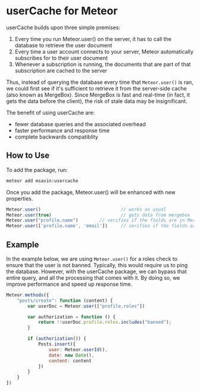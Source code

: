 # userCache for Meteor

userCache builds upon three simple premises:
1. Every time you run Meteor.user() on the server, it has to call the database to retrieve the user document
2. Every time a user account connects to your server, Meteor automatically subscribes for to their user document
3. Whenever a subscription is running, the documents that are part of that subscription are cached to the server

Thus, instead of querying the database every time that `Meteor.user()` is ran, we could first see if it's sufficient to retrieve it from the server-side cache (also known as MergeBox). Since MergeBox is fast and real-time (in fact, it gets the data before the client), the risk of stale data may be insignificant.

The benefit of using userCache are:
 - fewer database queries and the associated overhead
 - faster performance and response time
 - complete backwards compatiblity

## How to Use

To add the package, run:

```bash
meteor add msavin:usercache
```

Once you add the package, Meteor.user() will be enhanced with new properties.

```javascript
Meteor.user()                              // works as usual
Meteor.user(true)                          // gets data from mergebox
Meteor.user("profile.name")	 	   // verifies if the fields are in MergeBox. If not, it retrieves the document from the database
Meteor.user(['profile.name', 'email'])     // verifies if the fields are in MergeBox. If not, it retrieves the document from the database
```

## Example

In the example below, we are using `Meteor.user()` for a roles check to ensure that the user is not banned. Typically, this would require us to ping the database. However, with the userCache package, we can bypass that entire query, and all the processing that comes with it. By doing so, we improve performance and speed up response time.  

```js
Meteor.methods({
	"posts/create": function (content) {
		var userDoc = Meteor.user(["profile.roles"])

		var authorization = function () {
			return !!userDoc.profile.roles.includes("banned");
		}

		if (authorization()) {
			Posts.insert({
				user: Meteor.userId(),
				date: new Date(),
				content: content
			})
		}
	}
})
```
